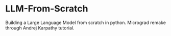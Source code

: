 # LLM-From-Scratch
Building a Large Language Model from scratch in python. Micrograd remake through Andrej Karpathy tutorial.
